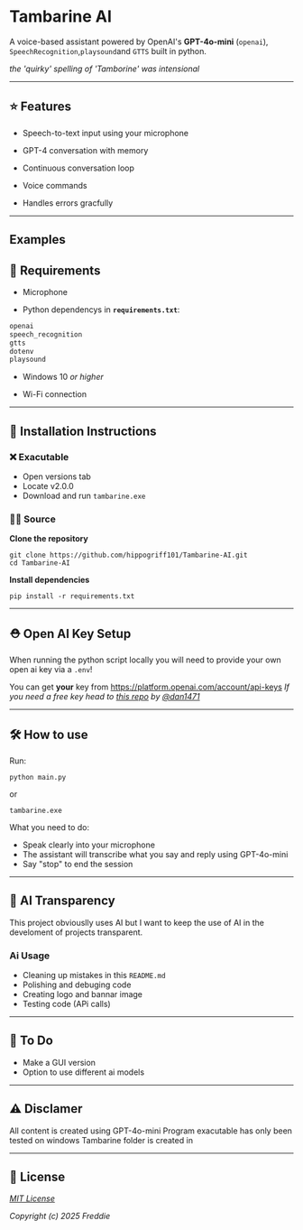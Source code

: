 # Tambarine AI

A voice-based assistant powered by OpenAI's __GPT-4o-mini__ (```openai```), ```SpeechRecognition```,```playsound```and ```GTTS``` built in python.

_the 'quirky' spelling of 'Tamborine' was intensional_



---

## ⭐ Features

- Speech-to-text input using your microphone

- GPT-4 conversation with memory

- Continuous conversation loop

- Voice commands

- Handles errors gracfully

---

## Examples




## 🔨 Requirements

- Microphone

- Python dependencys in **```requirements.txt```**:
 ```txt
openai
speech_recognition
gtts
dotenv
playsound
 ```

- Windows 10 _or higher_

- Wi-Fi connection 

---

## 📃 Installation Instructions

### ❌ Exacutable

- Open versions tab
- Locate v2.0.0
- Download and run ```tambarine.exe```

### 👨‍💻 Source

**Clone the repository**
```
git clone https://github.com/hippogriff101/Tambarine-AI.git
cd Tambarine-AI
```

**Install dependencies**
```
pip install -r requirements.txt
```

---

## ⛑️ Open AI Key Setup

When running the python script locally you will need to provide your own open ai key via a ```.env```!

You can get __your__ key from https://platform.openai.com/account/api-keys
_If you need a free key head to [this repo](https://github.com/dan1471/FREE-openai-api-keys) by [@dan1471](https://github.com/dan1471)_ 

---

## 🛠️ How to use

Run:
```
python main.py
```
or
```
tambarine.exe
```

What you need to do:

- Speak clearly into your microphone
- The assistant will transcribe what you say and reply using GPT-4o-mini
- Say "stop" to end the session

---

## 🛜 AI Transparency

This project obviouslly uses AI but I want to keep the use of AI in the develoment of projects transparent. 
### Ai Usage

- Cleaning up mistakes in this ```README.md```
- Polishing and debuging code
- Creating logo and bannar image
- Testing code (APi calls)

---

## 📃 To Do

- Make a GUI version
- Option to use different ai models

---
## ⚠️ Disclamer

All content is created using GPT-4o-mini
Program exacutable has only been tested on windows
Tambarine folder is created in 



---

## 💼 License

[_MIT License_](https://github.com/hippogriff101/Tambarine-AI/blob/main/LICENSE)

_Copyright (c) 2025 Freddie_
